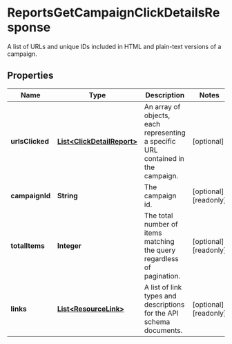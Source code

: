 

# ReportsGetCampaignClickDetailsResponse

A list of URLs and unique IDs included in HTML and plain-text versions of a campaign.

## Properties

| Name | Type | Description | Notes |
|------------ | ------------- | ------------- | -------------|
|**urlsClicked** | [**List&lt;ClickDetailReport&gt;**](ClickDetailReport.md) | An array of objects, each representing a specific URL contained in the campaign. |  [optional] |
|**campaignId** | **String** | The campaign id. |  [optional] [readonly] |
|**totalItems** | **Integer** | The total number of items matching the query regardless of pagination. |  [optional] [readonly] |
|**links** | [**List&lt;ResourceLink&gt;**](ResourceLink.md) | A list of link types and descriptions for the API schema documents. |  [optional] [readonly] |



